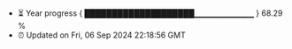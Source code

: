 - ⏳ Year progress { ████████████████████▁▁▁▁▁▁▁▁▁▁ } 68.29 %
- ⏰ Updated on Fri, 06 Sep 2024 22:18:56 GMT

